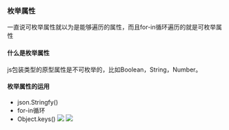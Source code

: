 ### 枚举属性
一直说可枚举属性就以为是能够遍历的属性，而且for-in循环遍历的就是可枚举属性
#### 什么是枚举属性
js包装类型的原型属性是不可枚举的，比如Boolean，String，Number。
#### 枚举属性的运用
- json.Stringfy()
- for-in循环
- Object.keys()
![](https://user-gold-cdn.xitu.io/2020/5/15/17216380067bb8a5?w=326&h=232&f=png&s=10277)
![](https://user-gold-cdn.xitu.io/2020/5/15/1721631429b2c8f4?w=291&h=308&f=png&s=11652)
 